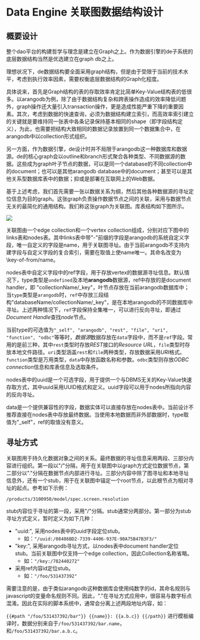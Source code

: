 
# Data Engine 关联图数据结构设计

## 概要设计
整个dao平台的构建哲学与理念是建立在Graph之上。作为数据引擎的de子系统的底层数据结构当然是优选建立在graph db之上。

理想状况下，de数据结构要全面采用graph结构，但是由于受限于当前的技术水平，考虑到执行效率因素，需要权衡底层数据结构的Graph化程度。

具体说来，首先是Graph结构的表的存取效率肯定比简单Key-Value结构表的低很多。以arangodb为例，除了由于数据结构复杂和跨表操作造成的效率降低问题外，graph操作还大量引入transaction操作，更是造成性能严重下降的重要因素。其次，考虑到数据的快速查询，必须为数据结构建立索引，而高效率索引建立的关键就是要维持同一张表中各条记录保持基本相同的shape（即字段结构定义），为此，也需要把结构大致相同的数据记录放置到同一个数据集合中，在arangodb中以collection形式组织。

另一方面，作为数据引擎，de设计时并不局限于arangodb这一种数据库和数据源。de的核心graph会以outline和branch形式聚合各种类型、不同数据源的数据。这些成为graph叶子节点的数据，可以是同一个database的不同collection中的document；也可以是其他arangodb database中的document；甚至可以是其他关系型数据库表中的数据；抑或是部署在互联网上的Web数据。

基于上述考虑，我们首先需要一张以数据关系为纲，然后其他各种数据源的寻址定位信息为目的graph。这张graph负责操作数据节点之间的关联，采用与数据节点无关的最简化的通用结构。我们称这张graph为关联图。库表结构如下图所示。

![][image-1]

关联图由一个edge collection和一个vertex collection组成，分别对应下图中的links表和nodes表。其中links表中带"\-"前缀的字段是arangodb的系统自定义字段，唯一自定义的字段是name，用于关联图寻址。由于当前arangodb不支持内建字段与自定义字段的复合索引，需要在取值上使name唯一。其命名改变为\key-of-from/name。

nodes表中自定义字段中的ref字段，用于存放vertex的数据源寻址信息。默认情况下，type类型是`undefined`及本地**arangodb**数据源，ref中存放的是document handler，即 "collectionName/\_key"，叶节点存放在当前arangodb数据库中；当`type`类型是`arangodb`时，`ref`中存放三段结构"databaseName/collectionName/\_key"，是在本地arangodb的不同数据库中寻址。上述两种情况下，`ref`字段保持全集唯一，可以进行反向寻址，即通过*Document Handle*查找*node*节点。

当前type的可选值为`"_self", "arangodb", "rest", "file", "uri", "function", "odbc"`等等时，*数据源*数据存放在`data`字段中，而不是`ref`字段。常用的是前三种，其中`rest`类型时存放*REST*接口的*Resource URL*，`file`类型时存放本地文件路径。`uri`类型涵盖`rest`和`file`两种类型，存放数据采用*URI*格式。`function`类型是万用类型，`data`中存放函数名称和参数。`odbc`类型则存放*ODBC connection*信息和库表信息及选取条件。

nodes表中的uuid是一个可选字段，用于提供一个与DBMS无关的Key-Value快速存取方式，其中uuid采用UUID格式和定义。uuid字段可以用于nodes所指向内容的反向寻址。

data是一个提供兼容性的字段，数据实体可以直接存放在nodes表中。当前设计不推荐直接在nodes表中存放最终数据。当使用本地数据而非外部数据时，type取值为"\_self"，ref的取值没有意义。

## 寻址方式

关联图用于持久化数据对象之间的关系。最终数据的寻址信息采用两段、三部分内容进行组织。第一段以"/"分隔，用于在关联图中以graph方式定位数据节点，第二部分以"."分隔在数据节点内部进行寻址。三部分内容中除了图寻址和本地寻址信息外，还有一个stub，用于在关联图中锚定一个root节点，以此根节点为相对寻址的起点。参考如下示例：

`/products/3100950/model/spec.screen.resolution`

stub内容位于寻址的第一段，采用"/"分隔。stub通常分两部分。第一部分为stub寻址方式定义，暂时定义为如下几种：

- "uuid:", 采用nodes表中的uuid字段定位stub。
	-  如：`"/uuid:/08486BD2-7339-4406-937E-90A75B47B3F3/"`
-  "key:", 采用arangodb寻址方式，以nodes表中document handler定位stub。当前关联图中仅支持一个edge collection，因此Collection名称省略。
	- 如：`"/key:/782440272"`
- 采用ref内容id定位stub。
	- 如：`"/foo/531437392"`

需要注意的是，由于类似arangodb这种数据库会使用纯数字的id，其命名规则与javascript的变量命名规则不同。因此，"."在寻址方式应用中，很容易与数字标点混淆。因此在实际的脚本系统中，通常会分离上述两段地址内容，如：

`{{#path "/foo/531437392/bar"}} {{name}}: {{a.b.c}} {{/path}}`
进行模板编译时，数据分别来自于`/foo/531437392/bar.name`，和`/foo/531437392/bar.a.b.c`。

[image-1]:	de.svg
